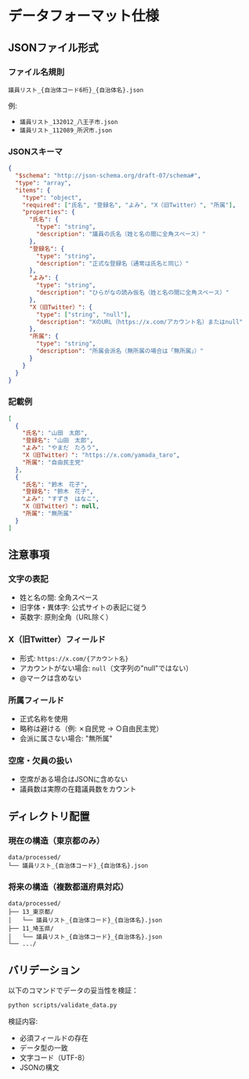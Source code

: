 # データフォーマット仕様

## JSONファイル形式

### ファイル名規則
```
議員リスト_{自治体コード6桁}_{自治体名}.json
```

例:
- `議員リスト_132012_八王子市.json`
- `議員リスト_112089_所沢市.json`

### JSONスキーマ

```json
{
  "$schema": "http://json-schema.org/draft-07/schema#",
  "type": "array",
  "items": {
    "type": "object",
    "required": ["氏名", "登録名", "よみ", "X（旧Twitter）", "所属"],
    "properties": {
      "氏名": {
        "type": "string",
        "description": "議員の氏名（姓と名の間に全角スペース）"
      },
      "登録名": {
        "type": "string", 
        "description": "正式な登録名（通常は氏名と同じ）"
      },
      "よみ": {
        "type": "string",
        "description": "ひらがなの読み仮名（姓と名の間に全角スペース）"
      },
      "X（旧Twitter）": {
        "type": ["string", "null"],
        "description": "XのURL（https://x.com/アカウント名）またはnull"
      },
      "所属": {
        "type": "string",
        "description": "所属会派名（無所属の場合は「無所属」）"
      }
    }
  }
}
```

### 記載例

```json
[
  {
    "氏名": "山田　太郎",
    "登録名": "山田　太郎",
    "よみ": "やまだ　たろう",
    "X（旧Twitter）": "https://x.com/yamada_taro",
    "所属": "自由民主党"
  },
  {
    "氏名": "鈴木　花子",
    "登録名": "鈴木　花子", 
    "よみ": "すずき　はなこ",
    "X（旧Twitter）": null,
    "所属": "無所属"
  }
]
```

## 注意事項

### 文字の表記
- 姓と名の間: 全角スペース
- 旧字体・異体字: 公式サイトの表記に従う
- 英数字: 原則全角（URL除く）

### X（旧Twitter）フィールド
- 形式: `https://x.com/{アカウント名}`
- アカウントがない場合: `null`（文字列の"null"ではない）
- @マークは含めない

### 所属フィールド
- 正式名称を使用
- 略称は避ける（例: ✗自民党 → ○自由民主党）
- 会派に属さない場合: "無所属"

### 空席・欠員の扱い
- 空席がある場合はJSONに含めない
- 議員数は実際の在籍議員数をカウント

## ディレクトリ配置

### 現在の構造（東京都のみ）
```
data/processed/
└── 議員リスト_{自治体コード}_{自治体名}.json
```

### 将来の構造（複数都道府県対応）
```
data/processed/
├── 13_東京都/
│   └── 議員リスト_{自治体コード}_{自治体名}.json
├── 11_埼玉県/
│   └── 議員リスト_{自治体コード}_{自治体名}.json
└── .../
```

## バリデーション

以下のコマンドでデータの妥当性を検証：
```bash
python scripts/validate_data.py
```

検証内容:
- 必須フィールドの存在
- データ型の一致
- 文字コード（UTF-8）
- JSONの構文